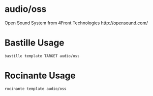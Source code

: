 # audio/oss
Open Sound System from 4Front Technologies
http://opensound.com/

# Bastille Usage
```shell
bastille template TARGET audio/oss
```

# Rocinante Usage
```shell
rocinante template audio/oss
```
